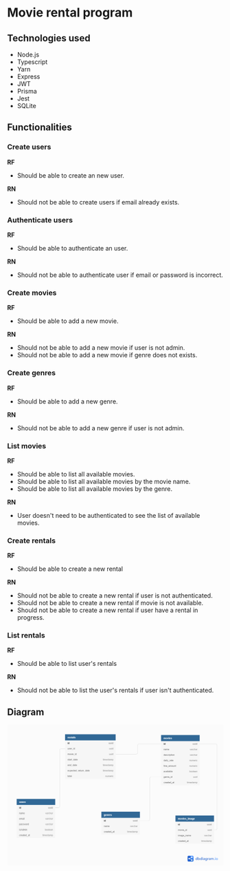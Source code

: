 # Movie rental program

## Technologies used
- Node.js
- Typescript
- Yarn
- Express
- JWT
- Prisma
- Jest
- SQLite

## Functionalities

### Create users
**RF**
- Should be able to create an new user.

**RN**
- Should not be able to create users if email already exists.

### Authenticate users
**RF**
- Should be able to authenticate an user.

**RN**
- Should not be able to authenticate user if email or password is incorrect.

### Create movies
**RF**
- Should be able to add a new movie.

**RN**
- Should not be able to add a new movie if user is not admin.
- Should not be able to add a new movie if genre does not exists.

### Create genres
**RF** 
- Should be able to add a new genre.

**RN**
- Should not be able to add a new genre if user is not admin.

### List movies
**RF**
- Should be able to list all available movies.
- Should be able to list all available movies by the movie name.
- Should be able to list all available movies by the genre.

**RN**
- User doesn't need to be authenticated to see the list of available movies.

### Create rentals
**RF**
- Should be able to create a new rental

**RN**
- Should not be able to create a new rental if user is not authenticated.
- Should not be able to create a new rental if movie is not available.
- Should not be able to create a new rental if user have a rental in progress.

### List rentals
**RF**
- Should be able to list user's rentals

**RN**
- Should not be able to list the user's rentals if user isn't authenticated.

## Diagram
![Diagrama do banco de dados](./movie_rental.png)